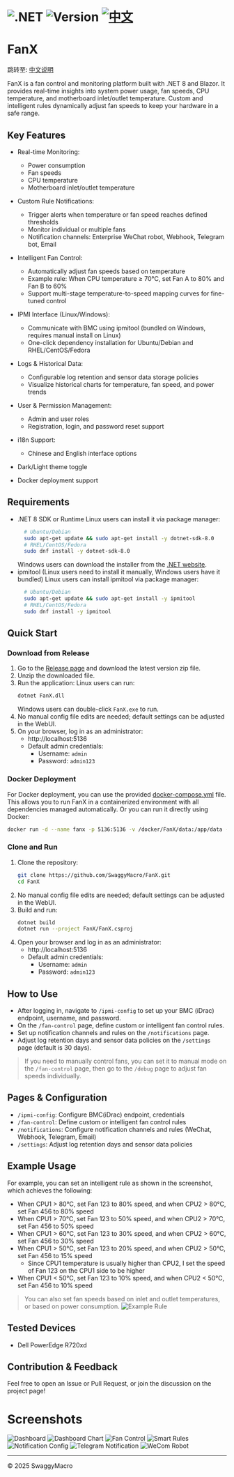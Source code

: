 ﻿# ![.NET](https://img.shields.io/badge/.NET-8.0-blue) ![Version](https://img.shields.io/badge/version-1.0.0-brightgreen) [![中文](https://img.shields.io/badge/CN-README-blue)](README.md)
# FanX

跳转至: [中文说明](README.md)

FanX is a fan control and monitoring platform built with .NET 8 and Blazor. It provides real-time insights into system power usage, fan speeds, CPU temperature, and motherboard inlet/outlet temperature. Custom and intelligent rules dynamically adjust fan speeds to keep your hardware in a safe range.

## Key Features

- Real-time Monitoring:
  - Power consumption
  - Fan speeds
  - CPU temperature
  - Motherboard inlet/outlet temperature

- Custom Rule Notifications:
  - Trigger alerts when temperature or fan speed reaches defined thresholds
  - Monitor individual or multiple fans
  - Notification channels: Enterprise WeChat robot, Webhook, Telegram bot, Email

- Intelligent Fan Control:
  - Automatically adjust fan speeds based on temperature
  - Example rule: When CPU temperature ≥ 70°C, set Fan A to 80% and Fan B to 60%
  - Support multi-stage temperature-to-speed mapping curves for fine-tuned control

- IPMI Interface (Linux/Windows):
  - Communicate with BMC using ipmitool (bundled on Windows, requires manual install on Linux)
  - One-click dependency installation for Ubuntu/Debian and RHEL/CentOS/Fedora

- Logs & Historical Data:
  - Configurable log retention and sensor data storage policies
  - Visualize historical charts for temperature, fan speed, and power trends

- User & Permission Management:
  - Admin and user roles
  - Registration, login, and password reset support

- i18n Support:
  - Chinese and English interface options

- Dark/Light theme toggle
- Docker deployment support

## Requirements
- .NET 8 SDK or Runtime
  Linux users can install it via package manager:
  ```bash
    # Ubuntu/Debian
    sudo apt-get update && sudo apt-get install -y dotnet-sdk-8.0
    # RHEL/CentOS/Fedora
    sudo dnf install -y dotnet-sdk-8.0
  ```
  Windows users can download the installer from the [.NET website](https://dotnet.microsoft.com/download/dotnet/8.0).
- ipmitool (Linux users need to install it manually, Windows users have it bundled)
  Linux users can install ipmitool via package manager:
  ```bash
    # Ubuntu/Debian
    sudo apt-get update && sudo apt-get install -y ipmitool
    # RHEL/CentOS/Fedora
    sudo dnf install -y ipmitool
  ```


## Quick Start

### Download from Release
1. Go to the [Release page](https://github.com/SwaggyMacro/FanX/releases) and download the latest version zip file.
2. Unzip the downloaded file.
3. Run the application:
   Linux users can run:
   ```bash
   dotnet FanX.dll
   ```
   Windows users can double-click `FanX.exe` to run.
4. No manual config file edits are needed; default settings can be adjusted in the WebUI.
5. On your browser, log in as an administrator:
   - http://localhost:5136
   - Default admin credentials:
     - Username: `admin`
     - Password: `admin123`

### Docker Deployment
For Docker deployment, you can use the provided [docker-compose.yml](docker-compose.yml) file. This allows you to run FanX in a containerized environment with all dependencies managed automatically.
Or you can run it directly using Docker:
```bash
docker run -d --name fanx -p 5136:5136 -v /docker/FanX/data:/app/data -v /docker/FanX/logs:/app/logs realswaggymacro/fanx:latest
```

### Clone and Run
1. Clone the repository:
   ```bash
   git clone https://github.com/SwaggyMacro/FanX.git
   cd FanX
   ```
2. No manual config file edits are needed; default settings can be adjusted in the WebUI.
3. Build and run:
   ```bash
   dotnet build
   dotnet run --project FanX/FanX.csproj
   ```
4. Open your browser and log in as an administrator:
   - http://localhost:5136
   - Default admin credentials:
     - Username: `admin`
     - Password: `admin123`

## How to Use
- After logging in, navigate to `/ipmi-config` to set up your BMC (iDrac) endpoint, username, and password.
- On the `/fan-control` page, define custom or intelligent fan control rules.
- Set up notification channels and rules on the `/notifications` page.
- Adjust log retention days and sensor data policies on the `/settings` page (default is 30 days).

> If you need to manually control fans, you can set it to manual mode on the `/fan-control` page, then go to the `/debug` page to adjust fan speeds individually.

## Pages & Configuration

- `/ipmi-config`: Configure BMC(iDrac) endpoint, credentials
- `/fan-control`: Define custom or intelligent fan control rules
- `/notifications`: Configure notification channels and rules (WeChat, Webhook, Telegram, Email)
- `/settings`: Adjust log retention days and sensor data policies

## Example Usage

For example, you can set an intelligent rule as shown in the screenshot, which achieves the following:
- When CPU1 > 80°C, set Fan 123 to 80% speed, and when CPU2 > 80°C, set Fan 456 to 80% speed
- When CPU1 > 70°C, set Fan 123 to 50% speed, and when CPU2 > 70°C, set Fan 456 to 50% speed
- When CPU1 > 60°C, set Fan 123 to 30% speed, and when CPU2 > 60°C, set Fan 456 to 30% speed
- When CPU1 > 50°C, set Fan 123 to 20% speed, and when CPU2 > 50°C, set Fan 456 to 15% speed
    - Since CPU1 temperature is usually higher than CPU2, I set the speed of Fan 123 on the CPU1 side to be higher
- When CPU1 < 50°C, set Fan 123 to 10% speed, and when CPU2 < 50°C, set Fan 456 to 10% speed

> You can also set fan speeds based on inlet and outlet temperatures, or based on power consumption.
![Example Rule](Screenshot/screenshot_smart_rule_example.png)


## Tested Devices
- Dell PowerEdge R720xd

## Contribution & Feedback

Feel free to open an Issue or Pull Request, or join the discussion on the project page!

# Screenshots

![Dashboard](Screenshot/screenshot_dashboard.png)
![Dashboard Chart](Screenshot/screenshot_dashboard_chart.png)
![Fan Control](Screenshot/screenshot_fancontrol.png)
![Smart Rules](Screenshot/screenshot_smart_rule.png)
![Notification Config](Screenshot/screenshot_notification.png)
![Telegram Notification](Screenshot/screenshot_tg.png)
![WeCom Robot](Screenshot/screenshot_wecom.png)

---

© 2025 SwaggyMacro
